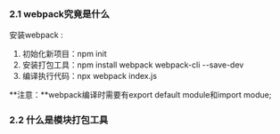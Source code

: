 ### 2.1 webpack究竟是什么

安装webpack :

1. 初始化新项目：npm init
2. 安装打包工具：npm install webpack webpack-cli --save-dev
3. 编译执行代码：npx webpack index.js

 **注意：**webpack编译时需要有export default module和import modue;

### 2.2 什么是模块打包工具

